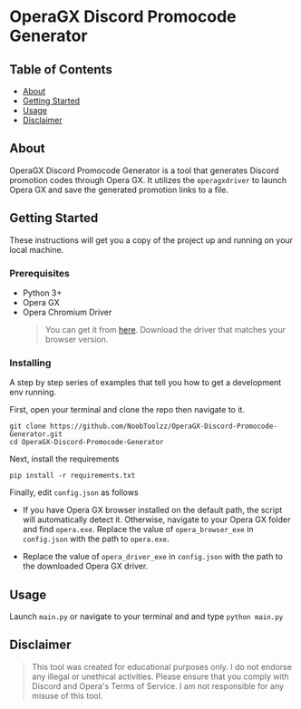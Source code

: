 # OperaGX Discord Promocode Generator

## Table of Contents

- [About](#about)
- [Getting Started](#getting_started)
- [Usage](#usage)
- [Disclaimer](#disclaimer)

## About <a name = "about"></a>

OperaGX Discord Promocode Generator is a tool that generates Discord promotion codes through Opera GX. It utilizes the `operagxdriver` to launch Opera GX and save the generated promotion links to a file.

## Getting Started <a name = "getting_started"></a>

These instructions will get you a copy of the project up and running on your local machine.

### Prerequisites

- Python 3+
- Opera GX
- Opera Chromium Driver
    > You can get it from [here](https://github.com/operasoftware/operachromiumdriver/releases). Download the driver that matches your browser version.

### Installing

A step by step series of examples that tell you how to get a development env running.

First, open your terminal and clone the repo then navigate to it.
```
git clone https://github.com/NoobToolzz/OperaGX-Discord-Promocode-Generator.git
cd OperaGX-Discord-Promocode-Generator
```

Next, install the requirements
```
pip install -r requirements.txt
```

Finally, edit `config.json` as follows

- If you have Opera GX browser installed on the default path, the script will automatically detect it. Otherwise, navigate to your Opera GX folder and find `opera.exe`. Replace the value of `opera_browser_exe` in `config.json` with the path to `opera.exe`.

- Replace the value of `opera_driver_exe` in `config.json` with the path to the downloaded Opera GX driver.


## Usage <a name = "usage"></a>

Launch `main.py` or navigate to your terminal and and type `python main.py`

## Disclaimer <a name = "disclaimer"></a>
> This tool was created for educational purposes only. I do not endorse any illegal or unethical activities. Please ensure that you comply with Discord and Opera's Terms of Service. I am not responsible for any misuse of this tool.
